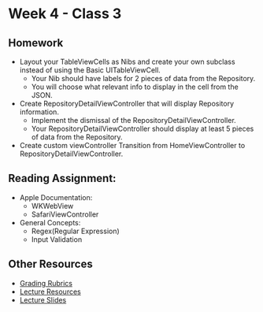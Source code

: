 # Week 4 - Class 3
## Homework
* Layout your TableViewCells as Nibs and create your own subclass instead of using the Basic UITableViewCell.  
	* Your Nib should have labels for 2 pieces of data from the Repository.  
	* You will choose what relevant info to display in the cell from the JSON.  
* Create RepositoryDetailViewController that will display Repository information.  
	* Implement the dismissal of the RepositoryDetailViewController.  
	* Your RepositoryDetailViewController should display at least 5 pieces of data from the Repository.  
* Create custom viewController Transition from HomeViewController to RepositoryDetailViewController.  

## Reading Assignment:
* Apple Documentation:
  * WKWebView
  * SafariViewController
* General Concepts:
  * Regex(Regular Expression)
  * Input Validation

## Other Resources
* [Grading Rubrics](../../resources/)
* [Lecture Resources](lecture/)
* [Lecture Slides](https://www.icloud.com/keynote/000lReqBJ1v41Z9NFhFkN3I8g#Week4_Day3)
